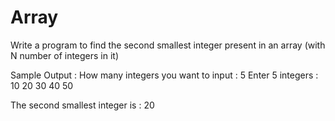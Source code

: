 # Array
Write a program to find the second smallest integer present in an array (with N number of integers in it)

Sample Output :
How many integers you want to input : 5
Enter 5 integers :
10
20
30
40
50

The second smallest integer is : 20
